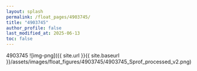 ```yaml
---
layout: splash
permalink: /float_pages/4903745/
title: "4903745"
author_profile: false
last_modified_at: 2025-06-13
toc: false
---
```

 
4903745
![img-png]({{ site.url }}{{ site.baseurl }}/assets/images/float_figures/4903745/4903745_Sprof_processed_v2.png)
